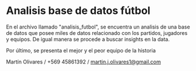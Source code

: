 # Analisis base de datos fútbol

En el archivo llamado "analisis_futbol", se encuentra un analisis de una base de datos que posee miles de datos relacionado con los partidos, jugadores y equipos. De igual manera se procede a buscar insights en la data.

Por último, se presenta el mejor y el peor equipo de la historia 


Martín Olivares / +569 45861392 / martin.j.olivares1@gmail.com
